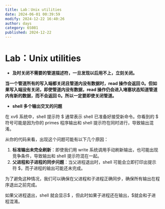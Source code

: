 ```yaml
---
title: Lab：Unix utilities
date: 2024-06-01 00:39:59
modify: 2024-12-22 16:40:26
author: days
category: 6S081
published: 2024-12-22
---
```

# Lab：Unix utilities
+ **及时关闭不需要的管道描述符，一旦发现以后用不上，立刻关闭。**

**当一个管道所有的写入端都关闭且管道内没有数据时，read 操作会返回 0。但如果写入端没有关闭，即使管道内没有数据，read 操作仍会进入堵塞状态知道管道内有新的数据，而不会返回 0。所以一定要即使关闭管道。**

+ **shell 多个输出交叉的问题**

在 xv6 系统中，shell 提示符 $ 通常表示 shell 已准备好接受新命令。你看到的 $ 符号可能是因为你的 primes 程序输出和 shell 提示符在同时进行，导致输出混淆。

从你的代码来看，出现这个问题可能有以下几个原因：

1. **标准输出未完全刷新**：即使我们用 write 系统调用手动刷新输出，也可能出现竞争条件，导致输出和 shell 提示符混在一起。
2. **父进程和子进程的同步问题**：当父进程退出时，shell 可能会立即打印出提示符 $，而子进程的输出可能还未完成。

为了避免这种情况，我们可以确保在父进程和子进程正确同步，确保所有输出在程序退出之前完成。

如果父进程退出，shell 就会显示$ ，但此时如果子进程还在输出，$就会和子进程混淆。
